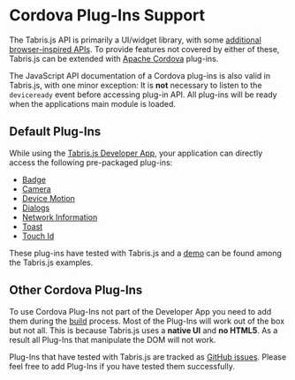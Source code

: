 # Cordova Plug-Ins Support
The Tabris.js API is primarily a UI/widget library, with some [additional browser-inspired APIs](w3c-api.md.md). To provide features not covered by either of these, Tabris.js can be extended with [Apache Cordova](http://cordova.apache.org/) plug-ins.

The JavaScript API documentation of a Cordova plug-ins is also valid in Tabris.js, with one minor exception: It is **not** necessary to listen to the `deviceready` event before accessing plug-in API. All plug-ins will be ready when the applications main module is loaded.

## Default Plug-Ins
While using the [Tabris.js Developer App](getting-started.md), your application can directly access the following pre-packaged plug-ins:

* [Badge](http://plugins.cordova.io/#/package/de.appplant.cordova.plugin.badge)
* [Camera](http://plugins.cordova.io/#/package/org.apache.cordova.camera)
* [Device Motion](http://plugins.cordova.io/#/package/org.apache.cordova.device-motion)
* [Dialogs](http://plugins.cordova.io/#/package/org.apache.cordova.dialogs)
* [Network Information](http://plugins.cordova.io/#/package/org.apache.cordova.network-information)
* [Toast](http://plugins.cordova.io/#/package/nl.x-services.plugins.toast)
* [Touch Id](http://plugins.cordova.io/#/package/io.monaca.touchid)

These plug-ins have tested with Tabris.js and a [demo](https://github.com/eclipsesource/tabris-js/tree/master/examples/cordova) can be found among the Tabris.js examples.

## Other Cordova Plug-Ins
To use Cordova Plug-Ins not part of the Developer App you need to add them during the [build](build.md) process. Most of the Plug-Ins will work out of the box but not all. This is because Tabris.js uses a **native UI** and **no HTML5**. As a result all Plug-Ins that manipulate the DOM will not work.

Plug-Ins that have tested with Tabris.js are tracked as [GitHub issues](https://github.com/eclipsesource/tabris-js/issues?utf8=%E2%9C%93&q=label%3Acompatibility+cordova). Please feel free to add Plug-Ins if you have tested them successfully. 
